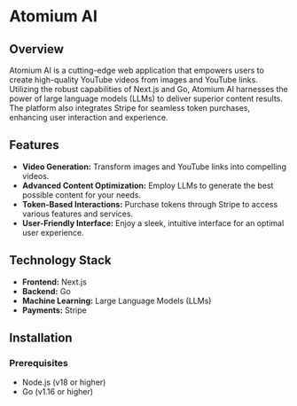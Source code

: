 # Atomium AI

## Overview
Atomium AI is a cutting-edge web application that empowers users to create high-quality YouTube videos from images and YouTube links. Utilizing the robust capabilities of Next.js and Go, Atomium AI harnesses the power of large language models (LLMs) to deliver superior content results. The platform also integrates Stripe for seamless token purchases, enhancing user interaction and experience.

## Features
- **Video Generation:** Transform images and YouTube links into compelling videos.
- **Advanced Content Optimization:** Employ LLMs to generate the best possible content for your needs.
- **Token-Based Interactions:** Purchase tokens through Stripe to access various features and services.
- **User-Friendly Interface:** Enjoy a sleek, intuitive interface for an optimal user experience.

## Technology Stack
- **Frontend:** Next.js
- **Backend:** Go
- **Machine Learning:** Large Language Models (LLMs)
- **Payments:** Stripe

## Installation

### Prerequisites
- Node.js (v18 or higher)
- Go (v1.16 or higher)
